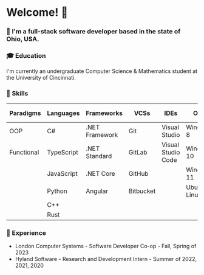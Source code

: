 # Welcome! 👋
### 🙋 I'm a full-stack software developer based in the state of Ohio, USA. 

### 🎓 Education 
I'm currently an undergraduate Computer Science & Mathematics student at the University of Cincinnati.

### 🧠 Skills
| Paradigms  | Languages  | Frameworks     | VCSs      | IDEs               | OSs          | CI/CD      | Project Management
|------------|------------|----------------|-----------|--------------------|--------------|------------|-------------------
| OOP        | C#         | .NET Framework | Git       | Visual Studio      | Windows 8    | Docker     | Jira               
| Functional | TypeScript | .NET Standard  | GitLab    | Visual Studio Code | Windows 10   | AWS Lambda | Confluence
|            | JavaScript | .NET Core      | GitHub    |                    | Windows 11   | Jenkins    | Trello
|            | Python     | Angular        | Bitbucket |                    | Ubuntu Linux |
|            | C++
|            | Rust

### 💼 Experience 
- London Computer Systems - Software Developer Co-op - Fall, Spring of 2023
- Hyland Software - Research and Development Intern - Summer of 2022, 2021, 2020
